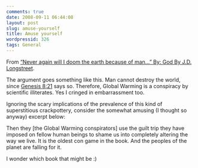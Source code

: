 ```yaml
---
comments: true
date: 2008-09-11 06:44:08
layout: post
slug: amuse-yourself
title: Amuse yourself
wordpressid: 326
tags: General
---
```


From [“Never again will I doom the earth because of man…” By: God  By J.D. Longstreet](http://westernfrontamerica.com/2008/09/08/doom-earth-man-god/).

The argument goes something like this. Man cannot destroy the world, since [Genesis 8:21](http://www.biblegateway.com/passage/?search=genesis%208:21&version=9;) says so. Therefore, Global Warming is a conspiracy by scientific illiterates. Yes I cringed in embarrassment too.

Ignoring the scary implications of the prevalence of this kind of superstitious crackpottery, consider the somewhat amusing (I thought so anyway) excerpt below:



> 
Then they [the Global Warming conspirators] use the guilt trip they have imposed on fellow human beings to shame us into completely altering the way we live. It is the oldest con game in the book. And the peoples of the planet are falling for it.




I wonder which book that might be :)
